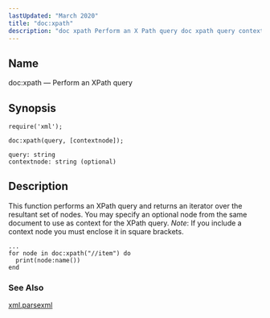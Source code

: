 ```yaml
---
lastUpdated: "March 2020"
title: "doc:xpath"
description: "doc xpath Perform an X Path query doc xpath query contextnode This function performs an X Path query and returns an iterator over the resultant set of nodes You may specify an optional node from the same document to use as context for the X Path query Note If you..."
---
```


<a name="lua.ref.xml.doc_xpath"></a> 
## Name

doc:xpath — Perform an XPath query

<a name="idp19335344"></a> 
## Synopsis

`require('xml');`

`doc:xpath(query, [contextnode]);`

```
query: string
contextnode: string (optional)
```
<a name="idp19339072"></a> 
## Description

This function performs an XPath query and returns an iterator over the resultant set of nodes. You may specify an optional node from the same document to use as context for the XPath query. *Note*: If you include a context node you must enclose it in square brackets.

<a name="lua.ref.xml.doc_xpath.example"></a> 


```
...
for node in doc:xpath("//item") do
  print(node:name())
end
```

<a name="idp19343584"></a> 
### See Also

[xml.parsexml](/momentum/4/lua/ref-xml-parsexml)